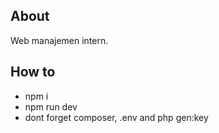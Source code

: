 ## About

Web manajemen intern.

## How to

- npm i
- npm run dev
- dont forget composer, .env and php gen:key

